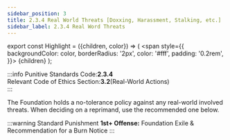```yaml
---
sidebar_position: 3
title: 2.3.4 Real World Threats [Doxxing, Harassment, Stalking, etc.]
sidebar_label: 2.3.4 Real Word Threats
---
```


export const Highlight = ({children, color}) => (
<span
style={{
      backgroundColor: color,
      borderRadius: '2px',
      color: '#fff',
      padding: '0.2rem',
    }}>
{children}
</span>
);

:::info
Punitive Standards Code:<Highlight color="#E46C07">**2.3.4**</Highlight> <br />
Relevant Code of Ethics Section:<Highlight color="#18A304">**3.2**</Highlight>(Real-World Actions) <br />
:::

The Foundation holds a no-tolerance policy against any real-world involved threats. When deciding on a reprimand, use the recommended one below. 

:::warning Standard Punishment
**1st+ Offense:** Foundation Exile & Recommendation for a Burn Notice
:::